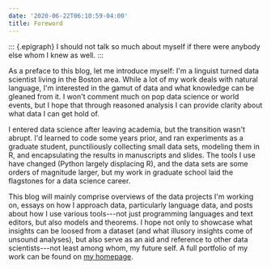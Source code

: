 ```yaml
---
date: '2020-06-22T06:10:59-04:00'
title: Foreword
---
```


::: {.epigraph}
I should not talk so much about myself if there were anybody else whom I
knew as well.
:::

As a preface to this blog, let me introduce myself: I'm a linguist
turned data scientist living in the Boston area. While a lot of my work
deals with natural language, I'm interested in the gamut of data and
what knowledge can be gleaned from it. I won't comment much on pop data
science or world events, but I hope that through reasoned analysis I can
provide clarity about what data I can get hold of.

I entered data science after leaving academia, but the transition wasn't
abrupt. I'd learned to code some years prior, and ran experiments as a
graduate student, punctiliously collecting small data sets, modeling
them in R, and encapsulating the results in manuscripts and slides. The
tools I use have changed (Python largely displacing R), and the data
sets are some orders of magnitude larger, but my work in graduate school
laid the flagstones for a data science career.

This blog will mainly comprise overviews of the data projects I'm
working on, essays on how I approach data, particularly language data,
and posts about how I use various tools---not just programming languages
and text editors, but also models and theorems. I hope not only to
showcase what insights can be loosed from a dataset (and what illusory
insights come of unsound analyses), but also serve as an aid and
reference to other data scientists---not least among whom, my future
self. A full portfolio of my work can be found on [my
homepage](https://alexklaphe.github.io/).
